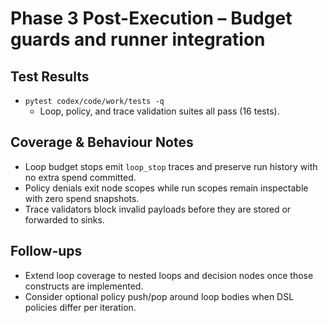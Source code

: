 # Phase 3 Post-Execution – Budget guards and runner integration

## Test Results
- `pytest codex/code/work/tests -q`
  - Loop, policy, and trace validation suites all pass (16 tests).

## Coverage & Behaviour Notes
- Loop budget stops emit `loop_stop` traces and preserve run history with no extra spend committed.
- Policy denials exit node scopes while run scopes remain inspectable with zero spend snapshots.
- Trace validators block invalid payloads before they are stored or forwarded to sinks.

## Follow-ups
- Extend loop coverage to nested loops and decision nodes once those constructs are implemented.
- Consider optional policy push/pop around loop bodies when DSL policies differ per iteration.
